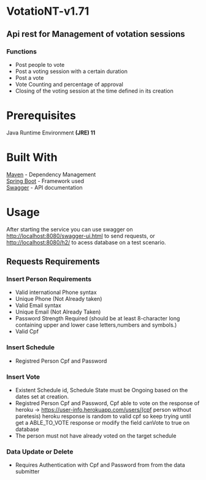 # VotatioNT-v1.71
 
 ## Api rest for Management of votation sessions
 ### Functions
 * Post people to vote
 * Post a voting session with a certain duration
 * Post a vote
 * Vote Counting and percentage of approval
 * Closing of the voting session at the time defined in its creation

 
 
 # Prerequisites
 Java Runtime Environment **(JRE) 11**

# Built With

[Maven](https://maven.apache.org/) - Dependency Management\
[Spring Boot](https://spring.io/) - Framework used\
[Swagger](https://swagger.io/) - API documentation

# Usage

After starting the service you can use swagger on [http://localhost:8080/swagger-ui.html](http://localhost:8080/swagger-ui.html) to send requests,
or [http://localhost:8080/h2/](http://localhost:8080/h2/) to acess database on a test scenario.

## Requests Requirements 

### Insert Person Requirements
* Valid international Phone syntax
* Unique Phone (Not Already taken)
* Valid Email syntax
* Unique Email (Not Already Taken)
* Password Strength Required (should be at least 8-character long containing upper and lower case letters,numbers and symbols.)
* Valid Cpf

### Insert Schedule
* Registred Person Cpf and Password

### Insert Vote
* Existent Schedule id, Schedule State must be Ongoing based on the dates set at creation. 
* Registred Person Cpf and Password, Cpf able to vote on the response of heroku -> https://user-info.herokuapp.com/users/(cpf person without paretesis) heroku                      response is random to valid cpf so keep trying until get a ABLE_TO_VOTE response or modify the field canVote to true on database
* The person must not have already voted on the target schedule

### Data Update or Delete
* Requires Authentication with Cpf and Password from from the data submitter
